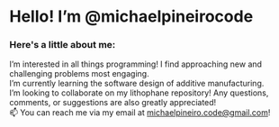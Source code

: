 # Hello! I’m @michaelpineirocode  
### Here's a little about me:   
I’m interested in all things programming! I find approaching new and challenging problems most engaging.  
I’m currently learning the software design of additive manufacturing.  
I’m looking to collaborate on my lithophane repository! Any questions, comments, or suggestions are also greatly appreciated!  
📫 You can reach me via my email at michaelpineiro.code@gmail.com!  

<!---
michaelpineirocode/michaelpineirocode is a ✨ special ✨ repository because its `README.md` (this file) appears on your GitHub profile.
You can click the Preview link to take a look at your changes.
--->
